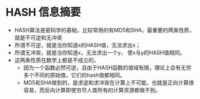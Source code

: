 # HASH 信息摘要

* HASH算法是密码学的基础，比较常用的有MD5和SHA，最重要的两条性质，就是不可逆和无冲突
* 所谓不可逆，就是当你知道x的HASH值，无法求出x；
* 所谓无冲突，就是当你知道x，无法求出一个y， 使x与y的HASH值相同。
* 这两条性质在数学上都是不成立的。
  * 因为一个函数必然可逆，且由于HASH函数的值域有限，理论上会有无穷多个不同的原始值，它们的hash值都相同。
  * MD5和SHA做到的，是求逆和求冲突在计算上不可能，也就是正向计算很容易，而反向计算即使穷尽人类所有的计算资源都做不到。








